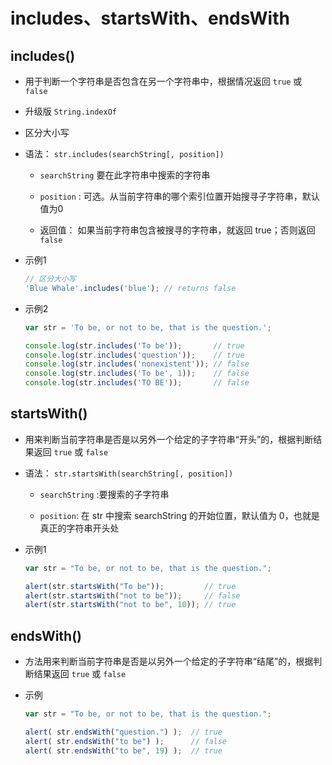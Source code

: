 # includes、startsWith、endsWith

## includes()

- 用于判断一个字符串是否包含在另一个字符串中，根据情况返回 `true` 或 `false`

- 升级版 `String.indexOf`

- 区分大小写

- 语法： `str.includes(searchString[, position])`

  - `searchString` 要在此字符串中搜索的字符串

  - `position` : 可选。从当前字符串的哪个索引位置开始搜寻子字符串，默认值为0

  - 返回值： 如果当前字符串包含被搜寻的字符串，就返回 true；否则返回 `false`

- 示例1

    ```js
    // 区分大小写
    'Blue Whale'.includes('blue'); // returns false
    ```

- 示例2

    ```js
    var str = 'To be, or not to be, that is the question.';

    console.log(str.includes('To be'));       // true
    console.log(str.includes('question'));    // true
    console.log(str.includes('nonexistent')); // false
    console.log(str.includes('To be', 1));    // false
    console.log(str.includes('TO BE'));       // false
    ```

## startsWith()

- 用来判断当前字符串是否是以另外一个给定的子字符串“开头”的，根据判断结果返回 `true` 或 `false`

- 语法： `str.startsWith(searchString[, position])`

  - `searchString` :要搜索的子字符串

  - `position`: 在 str 中搜索 searchString 的开始位置，默认值为 0，也就是真正的字符串开头处

- 示例1

    ```js
    var str = "To be, or not to be, that is the question.";

    alert(str.startsWith("To be"));         // true
    alert(str.startsWith("not to be"));     // false
    alert(str.startsWith("not to be", 10)); // true
    ```

## endsWith()

- 方法用来判断当前字符串是否是以另外一个给定的子字符串“结尾”的，根据判断结果返回 `true` 或 `false`

- 示例

    ```js
    var str = "To be, or not to be, that is the question.";

    alert( str.endsWith("question.") );  // true
    alert( str.endsWith("to be") );      // false
    alert( str.endsWith("to be", 19) );  // true
    ```
